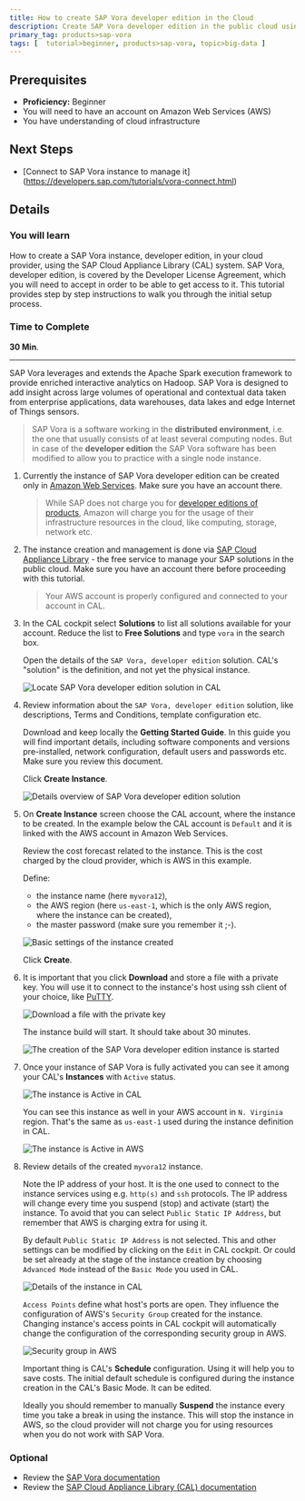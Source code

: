 ```yaml
---
title: How to create SAP Vora developer edition in the Cloud
description: Create SAP Vora developer edition in the public cloud using SAP Cloud Appliance Library (CAL)
primary_tag: products>sap-vora
tags: [  tutorial>beginner, products>sap-vora, topic>big-data ]
---
```

## Prerequisites  
 - **Proficiency:** Beginner
 - You will need to have an account on Amazon Web Services (AWS)
 - You have understanding of cloud infrastructure

## Next Steps
 - [Connect to SAP Vora instance to manage it] (https://developers.sap.com/tutorials/vora-connect.html)

## Details
### You will learn  
How to create a SAP Vora instance, developer edition, in your cloud provider, using the SAP Cloud Appliance Library (CAL) system. SAP Vora, developer edition, is covered by the Developer License Agreement, which you will need to accept in order to be able to get access to it.
This tutorial provides step by step instructions to walk you through the initial setup process.

### Time to Complete
**30 Min**.

---

SAP Vora leverages and extends the Apache Spark execution framework to provide enriched interactive analytics on Hadoop. SAP Vora is designed to add insight across large volumes of operational and contextual data taken from enterprise applications, data warehouses, data lakes and edge Internet of Things sensors.

>SAP Vora is a software working in the **distributed environment**, i.e. the one that usually consists of at least several computing nodes. But in case of the **developer edition** the SAP Vora software has been modified to allow you to practice with a single node instance.

1. Currently the instance of SAP Vora developer edition can be created only in [Amazon Web Services](http://aws.amazon.com/account/). Make sure you have an account there.

    >While SAP does not charge you for [developer editions of products](https://developers.sap.com/trials-downloads.html), Amazon will charge you for the usage of their infrastructure resources in the cloud, like computing, storage, network etc.

2. The instance creation and management is done via [SAP Cloud Appliance Library](https://cal.sap.com/) - the free service to manage your SAP solutions in the public cloud. Make sure you have an account there before proceeding with this tutorial.

    >Your AWS account is properly configured and connected to your account in CAL.

3. In the CAL cockpit select **Solutions** to list all solutions available for your account. Reduce the list to **Free Solutions** and type `vora` in the search box.

    Open the details of the `SAP Vora, developer edition` solution. CAL's "solution" is the definition, and not yet the physical instance.

    ![Locate SAP Vora developer edition solution in CAL](vorasetup01.jpg)

4. Review information about the `SAP Vora, developer edition` solution, like descriptions, Terms and Conditions, template configuration etc.

    Download and keep locally the **Getting Started Guide**. In this guide you will find important details, including software components and versions pre-installed, network configuration, default users and passwords etc. Make sure you review this document.

    Click **Create Instance**.

    ![Details overview of SAP Vora developer edition solution](vorasetup02.jpg)

5. On **Create Instance** screen choose the CAL account, where the instance to be created. In the example below the CAL account is `Default` and it is linked with the AWS account in Amazon Web Services.

    Review the cost forecast related to the instance. This is the cost charged by the cloud provider, which is AWS in this example.

    Define:
    - the instance name (here `myvora12`),
    - the AWS region (here `us-east-1`, which is the only AWS region, where the instance can be created),
    - the master password (make sure you remember it ;-).

    ![Basic settings of the instance created](vorasetup03.jpg)

    Click **Create**.

6. It is important that you click **Download** and store a file with a private key. You will use it to connect to the instance's host using ssh client of your choice, like [PuTTY](http://www.putty.org/).

    ![Download a file with the private key](vorasetup04.jpg)

    The instance build will start. It should take about 30 minutes.

    ![The creation of the SAP Vora developer edition instance is started](vorasetup05.jpg)

7. Once your instance of SAP Vora is fully activated you can see it among your CAL's **Instances** with `Active` status.

    ![The instance is Active in CAL](vorasetup06.jpg)

    You can see this instance as well in your AWS account in `N. Virginia` region. That's the same as `us-east-1` used during the instance definition in CAL.

    ![The instance is Active in AWS](vorasetup07.jpg)

8. Review details of the created `myvora12` instance.

    Note the IP address of your host. It is the one used to connect to the instance services using e.g. `http(s)` and `ssh` protocols. The IP address will change every time you suspend (stop) and activate (start) the instance. To avoid that you can select `Public Static IP Address`, but remember that AWS is charging extra for using it.

    By default `Public Static IP Address` is not selected. This and other settings can be modified by clicking on the `Edit` in CAL cockpit. Or could be set already at the stage of the instance creation by choosing `Advanced Mode` instead of the `Basic Mode` you used in CAL.

    ![Details of the instance in CAL](vorasetup08.jpg)

    `Access Points` define what host's ports are open. They influence the configuration of AWS's `Security Group` created for the instance. Changing instance's access points in CAL cockpit will automatically change the configuration of the corresponding security group in AWS.

    ![Security group in AWS](vorasetup09.jpg)

    Important thing is CAL's **Schedule** configuration. Using it will help you to save costs. The initial default schedule is configured during the instance creation in the CAL's Basic Mode. It can be edited.

    Ideally you should remember to manually **Suspend** the instance every time you take a break in using the instance. This will stop the instance in AWS, so the cloud provider will not charge you for using resources when you do not work with SAP Vora.

### Optional
 - Review the [SAP Vora documentation](https://help.sap.com/hana_vora_re)
 - Review the [SAP Cloud Appliance Library (CAL) documentation](https://calstatic.hana.ondemand.com/res/~1472020269624~/docEN/index.html)

